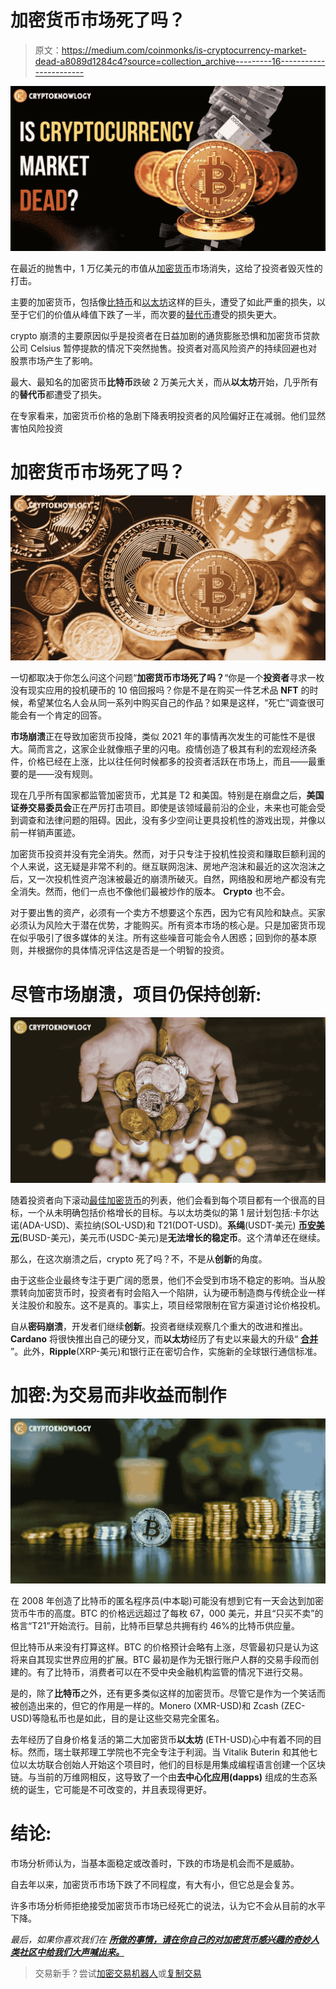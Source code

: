 # 加密货币市场死了吗？

> 原文：<https://medium.com/coinmonks/is-cryptocurrency-market-dead-a8089d1284c4?source=collection_archive---------16----------------------->

![](img/bbfaa67f41cb78a848d39545dfdc673d.png)

在最近的抛售中，1 万亿美元的市值从[加密货币](https://cryptoknowlogy.com/)市场消失，这给了投资者毁灭性的打击。

主要的加密货币，包括像[比特币](https://cryptoknowlogy.com/what-is-bitcoin-and-how-does-it-work/)和[以太坊](https://cryptoknowlogy.com/what-is-ethereum/)这样的巨头，遭受了如此严重的损失，以至于它们的价值从峰值下跌了一半，而次要的[替代币](https://cryptoknowlogy.com/what-are-altcoins/)遭受的损失更大。

crypto 崩溃的主要原因似乎是投资者在日益加剧的通货膨胀恐惧和加密货币贷款公司 Celsius 暂停提款的情况下突然抛售。投资者对高风险资产的持续回避也对股票市场产生了影响。

最大、最知名的加密货币**比特币**跌破 2 万美元大关，而从**以太坊**开始，几乎所有的**替代币**都遭受了损失。

在专家看来，加密货币价格的急剧下降表明投资者的风险偏好正在减弱。他们显然害怕风险投资

# 加密货币市场死了吗？

![](img/17cc7eaf26f5a7de6032552b1d12ed5e.png)

一切都取决于你怎么问这个问题“**加密货币市场死了吗？**“你是一个**投资者**寻求一枚没有现实应用的投机硬币的 10 倍回报吗？你是不是在购买一件艺术品 **NFT** 的时候，希望某位名人会从同一系列中购买自己的作品？如果是这样，“死亡”调查很可能会有一个肯定的回答。

**市场崩溃**正在导致加密货币投降，类似 2021 年的事情再次发生的可能性不是很大。简而言之，这家企业就像瓶子里的闪电。疫情创造了极其有利的宏观经济条件，价格已经在上涨，比以往任何时候都多的投资者活跃在市场上，而且——最重要的是——没有规则。

现在几乎所有国家都监管加密货币，尤其是 T2 和美国。特别是在崩盘之后，**美国证券交易委员会**正在严厉打击项目。即使是该领域最前沿的企业，未来也可能会受到调查和法律问题的阻碍。因此，没有多少空间让更具投机性的游戏出现，并像以前一样销声匿迹。

加密货币投资并没有完全消失。然而，对于只专注于投机性投资和赚取巨额利润的个人来说，这无疑是非常不利的。继互联网泡沫、房地产泡沫和最近的这次泡沫之后，又一次投机性资产泡沫被最近的崩溃所破灭。自然，网络股和房地产都没有完全消失。然而，他们一点也不像他们最被炒作的版本。 **Crypto** 也不会。

对于要出售的资产，必须有一个卖方不想要这个东西，因为它有风险和缺点。买家必须认为风险大于潜在优势，才能购买。所有资本市场的核心是。只是加密货币现在似乎吸引了很多媒体的关注。所有这些噪音可能会令人困惑；回到你的基本原则，并根据你的具体情况评估这是否是一个明智的投资。

# 尽管市场崩溃，项目仍保持创新:

![](img/27d57fa62592911fc4ccbe57364cc204.png)

随着投资者向下滚动[最佳加密货币](https://cryptoknowlogy.com/top-5-crypto-picks-for-2022/)的列表，他们会看到每个项目都有一个很高的目标，一个从未明确包括价格增长的目标。与以太坊类似的第 1 层计划包括:卡尔达诺(ADA-USD)、索拉纳(SOL-USD)和 T21(DOT-USD)。**系绳**(USDT-美元) [**币安美元**](https://www.binance.com/en/busd)(BUSD-美元)，美元币(USDC-美元)是**无法增长的稳定币**。这个清单还在继续。

那么，在这次崩溃之后，crypto 死了吗？不，不是从**创新**的角度。

由于这些企业最终专注于更广阔的愿景，他们不会受到市场不稳定的影响。当从股票转向加密货币时，投资者有时会陷入一个陷阱，认为硬币制造商与传统企业一样关注股价和股东。这不是真的。事实上，项目经常限制在官方渠道讨论价格投机。

自从**密码崩溃**，开发者们继续**创新**。投资者继续观察几个重大的改进和推出。 **Cardano** 将很快推出自己的硬分叉，而**以太坊**经历了有史以来最大的升级“ [**合并**](https://cryptoknowlogy.com/ethereum-merge-explained/) ”。此外，**Ripple**(XRP-美元)和银行正在密切合作，实施新的全球银行通信标准。

# 加密:为交易而非收益而制作

![](img/1889ffc255d56209a439c9b274eaab74.png)

在 2008 年创造了比特币的匿名程序员(中本聪)可能没有想到它有一天会达到加密货币牛市的高度。BTC 的价格远远超过了每枚 67，000 美元，并且“只买不卖”的格言“T21”开始流行。目前，比特币巨擘总共拥有约 46%的比特币供应量。

但比特币从来没有打算这样。BTC 的价格预计会略有上涨，尽管最初只是认为这将来自其现实世界应用的扩展。BTC 最初是作为无银行账户人群的交易手段而创建的。有了比特币，消费者可以在不受中央金融机构监管的情况下进行交易。

是的，除了**比特币**之外，还有更多类似这样的加密货币。尽管它是作为一个笑话而被创造出来的，但它的作用是一样的。Monero (XMR-USD)和 Zcash (ZEC-USD)等隐私币也是如此，目的是让这些交易完全匿名。

去年经历了自身价格复活的第二大加密货币**以太坊** (ETH-USD)心中有着不同的目标。然而，瑞士联邦理工学院也不完全专注于利润。当 Vitalik Buterin 和其他七位以太坊联合创始人开始这个项目时，他们的目标是用集成编程语言创建一个区块链。与当前的万维网相反，这导致了一个由**去中心化应用(dapps)** 组成的生态系统的诞生，它可能是不可改变的，并且表现得更好。

# 结论:

市场分析师认为，当基本面稳定或改善时，下跌的市场是机会而不是威胁。

自去年以来，加密货币市场下跌了不同程度，有大有小，但它总是会复苏。

许多市场分析师拒绝接受加密货币市场已经死亡的说法，认为它不会从目前的水平下降。

*最后，如果你喜欢我们在* [***所做的事情，请在你自己的对加密货币感兴趣的奇妙人类社区中给我们大声喊出来。***](https://cryptoknowlogy.com/)

> 交易新手？尝试[加密交易机器人](/coinmonks/crypto-trading-bot-c2ffce8acb2a)或[复制交易](/coinmonks/top-10-crypto-copy-trading-platforms-for-beginners-d0c37c7d698c)
